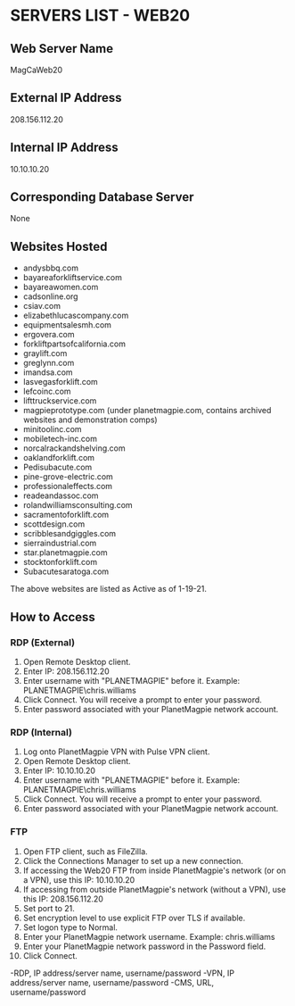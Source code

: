 # SERVERS LIST - WEB20

## Web Server Name
MagCaWeb20

## External IP Address
208.156.112.20

## Internal IP Address
10.10.10.20

## Corresponding Database Server
None

## Websites Hosted
- andysbbq.com
- bayareaforkliftservice.com
- bayareawomen.com
- cadsonline.org
- csiav.com
- elizabethlucascompany.com
- equipmentsalesmh.com
- ergovera.com
- forkliftpartsofcalifornia.com
- graylift.com
- greglynn.com
- imandsa.com
- lasvegasforklift.com
- lefcoinc.com
- lifttruckservice.com
- magpieprototype.com (under planetmagpie.com, contains archived websites and demonstration comps)
- minitoolinc.com
- mobiletech-inc.com
- norcalrackandshelving.com
- oaklandforklift.com
- Pedisubacute.com
- pine-grove-electric.com
- professionaleffects.com
- readeandassoc.com
- rolandwilliamsconsulting.com
- sacramentoforklift.com
- scottdesign.com
- scribblesandgiggles.com
- sierraindustrial.com
- star.planetmagpie.com
- stocktonforklift.com
- Subacutesaratoga.com

The above websites are listed as Active as of 1-19-21.

## How to Access
### RDP (External)
1. Open Remote Desktop client.
2. Enter IP: 208.156.112.20
3. Enter username with "PLANETMAGPIE\" before it. Example: PLANETMAGPIE\chris.williams
4. Click Connect. You will receive a prompt to enter your password.
5. Enter password associated with your PlanetMagpie network account.

### RDP (Internal)
1. Log onto PlanetMagpie VPN with Pulse VPN client.
2. Open Remote Desktop client.
3. Enter IP: 10.10.10.20
4. Enter username with "PLANETMAGPIE\" before it. Example: PLANETMAGPIE\chris.williams
5. Click Connect. You will receive a prompt to enter your password.
6. Enter password associated with your PlanetMagpie network account.

### FTP
1. Open FTP client, such as FileZilla.
2. Click the Connections Manager to set up a new connection.
3. If accessing the Web20 FTP from inside PlanetMagpie's network (or on a VPN), use this IP: 10.10.10.20
4. If accessing from outside PlanetMagpie's network (without a VPN), use this IP: 208.156.112.20
5. Set port to 21.
6. Set encryption level to use explicit FTP over TLS if available.
7. Set logon type to Normal.
8. Enter your PlanetMagpie network username. Example: chris.williams
9. Enter your PlanetMagpie network password in the Password field.
10. Click Connect.

-RDP, IP address/server name, username/password
-VPN, IP address/server name, username/password
-CMS, URL, username/password
